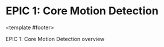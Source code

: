 # EPIC 1: Core Motion Detection

<EpicTemplate
  :items="[
    {
      title: 'Objective',
      themeColor: 'primary',
      icon: 'i-carbon:target',
      fullWidth: true,
      pros: ['Deliver robust, real-time motion detection for all supported camera streams.']
    },
    {
      title: 'Features',
      themeColor: 'info',
      icon: 'i-carbon:list',
      pros: [
        'Analyze motion vectors without full frame decoding',
        'Filter zones: auto-segment and exclude irrelevant regions (sky, trees, flags)',
        'Stationary motion filtering: ignore static sources (escalators, waving trees)'
      ]
    },
    {
      title: 'Success Metrics',
      themeColor: 'success',
      icon: '📊',
      pros: [
        '≥50% false activity (events) detection in false activity detection compared to legacy algorithm',
        '2x faster runtime than current solution',
        'Equal or less than missed motion events (recall ≥ baseline)',
        '600 cameras @ 70% CPU (high-end - husky we got access to)'
      ]
    },
    {
      title: 'Timeline',
      themeColor: 'warning',
      icon: '⏱️',
      pros: [
        'Q1 2026: Research & prototyping',
        'Q2 2026: Core engine development',
        'Q3 2026: Testing & optimization',
        'Q4 2026: Production release'
      ]
    }
  ]"
  :columns="3"
/>
<template #footer>
  <div class="text-xs opacity-50">EPIC 1: Core Motion Detection overview</div>
</template>
